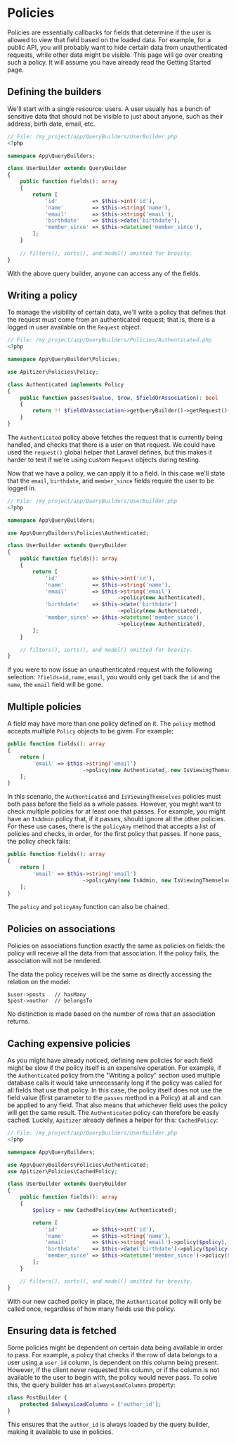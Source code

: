 # Policies

Policies are essentially callbacks for fields that determine if the user is
allowed to view that field based on the loaded data. For example, for a public
API, you will probably want to hide certain data from unauthenticated requests,
while other data might be visible. This page will go over creating such a
policy. It will assume you have already read the Getting Started page.

## Defining the builders

We'll start with a single resource: users. A user usually has a bunch of
sensitive data that should not be visible to just about anyone, such as their
address, birth date, email, etc.

```php
// File: /my_project/app/QueryBuilders/UserBuilder.php
<?php

namespace App\QueryBuilders;

class UserBuilder extends QueryBuilder
{
    public function fields(): array
    {
        return [
            'id'           => $this->int('id'),
            'name'         => $this->string('name'),
            'email'        => $this->string('email'),
            'birthdate'    => $this->date('birthdate'),
            'member_since' => $this->datetime('member_since'),
        ];
    }
    
    // filters(), sorts(), and model() omitted for brevity.
}
```

With the above query builder, anyone can access any of the fields.

## Writing a policy

To manage the visibility of certain data, we'll write a policy that defines that
the request must come from an authenticated request; that is, there is a logged
in user available on the `Request` object.

```php
// File: /my_project/app/QueryBuilders/Policies/Authenticated.php
<?php

namespace App\QueryBuilder\Policies;

use Apitizer\Policies\Policy;

class Authenticated implements Policy
{
    public function passes($value, $row, $fieldOrAssociation): bool
    {
        return !! $fieldOrAssociation->getQueryBuilder()->getRequest()->user();
    }
}
```

The `Authenticated` policy above fetches the request that is currently being
handled, and checks that there is a user on that request. We could have used the
`request()` global helper that Laravel defines, but this makes it harder to test
if we're using custom `Request` objects during testing.

Now that we have a policy, we can apply it to a field. In this case we'll state
that the `email`, `birthdate`, and `member_since` fields require the user to be
logged in.

```php
// File: /my_project/app/QueryBuilders/UserBuilder.php
<?php

namespace App\QueryBuilders;

use App\QueryBuilders\Policies\Authenticated;

class UserBuilder extends QueryBuilder
{
    public function fields(): array
    {
        return [
            'id'           => $this->int('id'),
            'name'         => $this->string('name'),
            'email'        => $this->string('email')
                                   ->policy(new Authenticated),
            'birthdate'    => $this->date('birthdate')
                                   ->policy(new Authenciated),
            'member_since' => $this->datetime('member_since')
                                   ->policy(new Authenticated),
        ];
    }

    // filters(), sorts(), and model() omitted for brevity.
}
```

If you were to now issue an unauthenticated request with the following
selection: `?fields=id,name,email`, you would only get back the `id` and the
`name`, the `email` field will be gone.

## Multiple policies

A field may have more than one policy defined on it. The `policy` method accepts
multiple `Policy` objects to be given. For example:

```php
public function fields(): array
{
    return [
        'email' => $this->string('email')
                        ->policy(new Authenticated, new IsViewingThemselves)
    ];
}
```

In this scenario, the `Authenticated` and `IsViewingThemselves` policies must
both pass before the field as a whole passes. However, you might want to check
multiple policies for at least one that passes. For example, you might have an
`IsAdmin` policy that, if it passes, should ignore all the other policies. For
these use cases, there is the `policyAny` method that accepts a list of policies
and checks, in order, for the first policy that passes. If none pass, the policy
check fails:

```php
public function fields(): array
{
    return [
        'email' => $this->string('email')
                        ->policyAny(new IsAdmin, new IsViewingThemselves)
    ];
}
```

The `policy` and `policyAny` function can also be chained.

## Policies on associations

Policies on associations function exactly the same as policies on fields: the
policy will receive all the data from that association. If the policy fails, the
association will not be rendered.

The data the policy receives will be the same as directly accessing the relation
on the model:

```
$user->posts   // hasMany
$post->author  // belongsTo
```

No distinction is made based on the number of rows that an association returns.

## Caching expensive policies

As you might have already noticed, defining new policies for each field might be
slow if the policy itself is an expensive operation. For example, if the
`Authenticated` policy from the "Writing a policy" section used multiple
database calls it would take unnecessarily long if the policy was called for all
fields that use that policy. In this case, the policy itself does not use the
field value (first parameter to the `passes` method in a Policy) at all and can
be applied to any field. That also means that whichever field uses the policy
will get the same result. The `Authenticated` policy can therefore be easily
cached. Luckily, `Apitizer` already defines a helper for this: `CachedPolicy`:

```php
// File: /my_project/app/QueryBuilders/UserBuilder.php
<?php

namespace App\QueryBuilders;

use App\QueryBuilders\Policies\Authenticated;
use Apitizer\Policies\CachedPolicy;

class UserBuilder extends QueryBuilder
{
    public function fields(): array
    {
        $policy = new CachedPolicy(new Authenticated);

        return [
            'id'           => $this->int('id'),
            'name'         => $this->string('name'),
            'email'        => $this->string('email')->policy($policy),
            'birthdate'    => $this->date('birthdate')->policy($policy),
            'member_since' => $this->datetime('member_since')->policy($policy),
        ];
    }

    // filters(), sorts(), and model() omitted for brevity.
}
```

With our new cached policy in place, the `Authenticated` policy will only be
called once, regardless of how many fields use the policy.

## Ensuring data is fetched

Some policies might be dependent on certain data being available in order to
pass. For example, a policy that checks if the row of data belongs to a user
using a `user_id` column, is dependent on this column being present. However, if
the client never requested this column, or if the column is not available to the
user to begin with, the policy would never pass. To solve this, the query
builder has an `alwaysLoadColumns` property:

```php
class PostBuilder {
    protected $alwaysLoadColumns = ['author_id'];
}
```

This ensures that the `author_id` is always loaded by the query builder, making
it available to use in policies.
